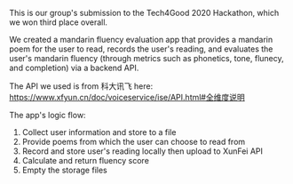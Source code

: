 This is our group's submission to the Tech4Good 2020 Hackathon, which we won third place overall.

We created a mandarin fluency evaluation app that provides a mandarin poem for the user to read, records the user's reading, and evaluates the user's mandarin fluency (through metrics such as phonetics, tone, flunecy, and completion) via a backend API.

The API we used is from 科大讯飞 here: https://www.xfyun.cn/doc/voiceservice/ise/API.html#全维度说明

The app's logic flow:
  1. Collect user information and store to a file
  2. Provide poems from which the user can choose to read from
  3. Record and store user's reading locally then upload to XunFei API
  4. Calculate and return fluency score
  6. Empty the storage files
